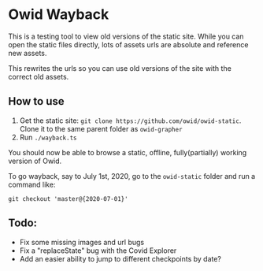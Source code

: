 # Owid Wayback

This is a testing tool to view old versions of the static site. While you can open the static files directly, lots of assets urls are absolute and reference new assets.

This rewrites the urls so you can use old versions of the site with the correct old assets.

## How to use

1. Get the static site: `git clone https://github.com/owid/owid-static`. Clone it to the same parent folder as `owid-grapher`
2. Run `./wayback.ts`

You should now be able to browse a static, offline, fully(partially) working version of Owid.

To go wayback, say to July 1st, 2020, go to the `owid-static` folder and run a command like:

`git checkout 'master@{2020-07-01}'`

## Todo:

-   Fix some missing images and url bugs
-   Fix a "replaceState" bug with the Covid Explorer
-   Add an easier ability to jump to different checkpoints by date?
